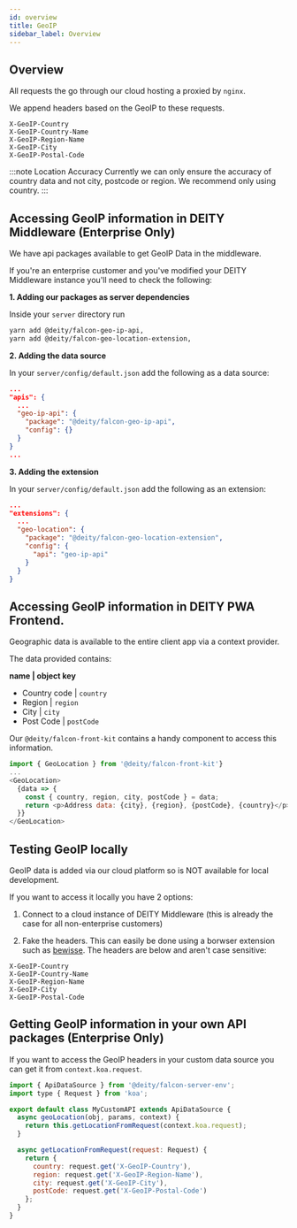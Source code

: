```yaml
---
id: overview
title: GeoIP
sidebar_label: Overview
---
```


## Overview

All requests the go through our cloud hosting a proxied by `nginx`. 

We append headers based on the GeoIP to these requests.

```
X-GeoIP-Country
X-GeoIP-Country-Name
X-GeoIP-Region-Name
X-GeoIP-City
X-GeoIP-Postal-Code
```

:::note Location Accuracy
Currently we can only ensure the accuracy of country data and not city, postcode or region. We recommend only using country.
:::

## Accessing GeoIP information in DEITY Middleware (Enterprise Only)

We have api packages available to get GeoIP Data in the middleware.

If you're an enterprise customer and you've modified your DEITY Middleware instance you'll need to check the following:

**1. Adding our packages as server dependencies**

Inside your `server` directory run

```bash
yarn add @deity/falcon-geo-ip-api,
yarn add @deity/falcon-geo-location-extension,
```

**2. Adding the data source**

In your `server/config/default.json` add the following as a data source:

```json
...
"apis": {
  ... 
  "geo-ip-api": {
    "package": "@deity/falcon-geo-ip-api",
    "config": {}
  }
}
...

```

**3. Adding the extension**

In your `server/config/default.json` add the following as an extension:

```json
...
"extensions": {
  ...
  "geo-location": {
    "package": "@deity/falcon-geo-location-extension",
    "config": {
      "api": "geo-ip-api"
    }
  }
}
```

## Accessing GeoIP information in DEITY PWA Frontend.

Geographic data is available to the entire client app via a context provider.

The data provided contains:

**name | object key**

- Country code | `country`
- Region | `region`
- City | `city`
- Post Code | `postCode`

Our `@deity/falcon-front-kit` contains a handy component to access this information.

```js
import { GeoLocation } from '@deity/falcon-front-kit'}
...
<GeoLocation>
  {data => {
    const { country, region, city, postCode } = data;
    return <p>Address data: {city}, {region}, {postCode}, {country}</p>;
  }}
</GeoLocation>
```

## Testing GeoIP locally

GeoIP data is added via our cloud platform so is NOT available for local development.

If you want to access it locally you have 2 options:

1. Connect to a cloud instance of DEITY Middleware (this is already the case for all non-enterprise customers)

2. Fake the headers. This can easily be done using a borwser extension such as [bewisse](https://bewisse.com/modheader/help/). The headers are below and aren't case sensitive:

```
X-GeoIP-Country
X-GeoIP-Country-Name
X-GeoIP-Region-Name
X-GeoIP-City
X-GeoIP-Postal-Code
```

## Getting GeoIP information in your own API packages (Enterprise Only)

If you want to access the GeoIP headers in your custom data source you can get it from `context.koa.request`.


```js
import { ApiDataSource } from '@deity/falcon-server-env';
import type { Request } from 'koa';

export default class MyCustomAPI extends ApiDataSource {
  async geoLocation(obj, params, context) {
    return this.getLocationFromRequest(context.koa.request);
  }

  async getLocationFromRequest(request: Request) {
    return {
      country: request.get('X-GeoIP-Country'),
      region: request.get('X-GeoIP-Region-Name'),
      city: request.get('X-GeoIP-City'),
      postCode: request.get('X-GeoIP-Postal-Code')
    };
  }
}
```
